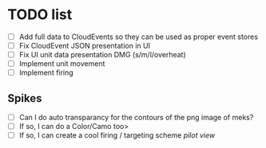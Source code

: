 # TODO list

- [ ] Add full data to CloudEvents so they can be used as proper event stores
- [ ] Fix CloudEvent JSON presentation in UI
- [ ] Fix UI unit data presentation DMG (s/m/l/overheat)
- [ ] Implement unit movement
- [ ] Implement firing

## Spikes
- [ ] Can I do auto transparancy for the contours of the png image of meks?
- [ ] If so, I can do a Color/Camo too>
- [ ] If so, I can create a cool firing / targeting scheme *pilot view*